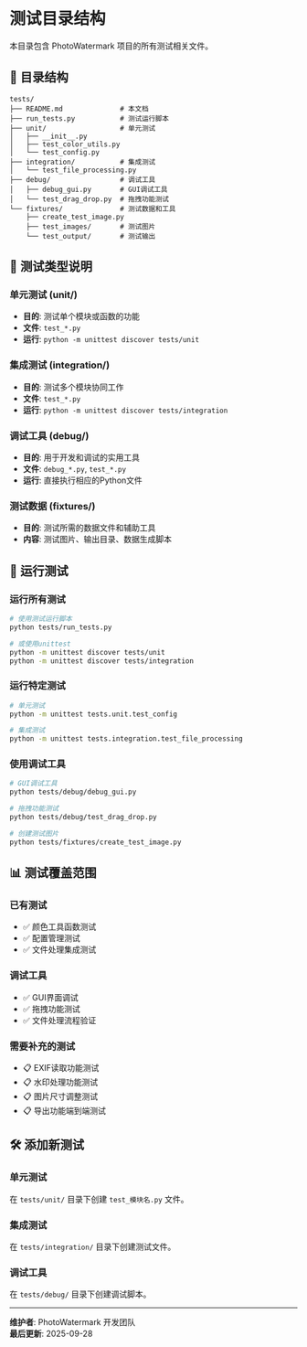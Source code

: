 # 测试目录结构

本目录包含 PhotoWatermark 项目的所有测试相关文件。

## 📁 目录结构

```
tests/
├── README.md              # 本文档
├── run_tests.py           # 测试运行脚本
├── unit/                  # 单元测试
│   ├── __init__.py
│   ├── test_color_utils.py
│   └── test_config.py
├── integration/           # 集成测试
│   └── test_file_processing.py
├── debug/                 # 调试工具
│   ├── debug_gui.py       # GUI调试工具
│   └── test_drag_drop.py  # 拖拽功能测试
└── fixtures/              # 测试数据和工具
    ├── create_test_image.py
    ├── test_images/       # 测试图片
    └── test_output/       # 测试输出
```

## 🧪 测试类型说明

### 单元测试 (unit/)
- **目的**: 测试单个模块或函数的功能
- **文件**: `test_*.py`
- **运行**: `python -m unittest discover tests/unit`

### 集成测试 (integration/)
- **目的**: 测试多个模块协同工作
- **文件**: `test_*.py`
- **运行**: `python -m unittest discover tests/integration`

### 调试工具 (debug/)
- **目的**: 用于开发和调试的实用工具
- **文件**: `debug_*.py`, `test_*.py`
- **运行**: 直接执行相应的Python文件

### 测试数据 (fixtures/)
- **目的**: 测试所需的数据文件和辅助工具
- **内容**: 测试图片、输出目录、数据生成脚本

## 🚀 运行测试

### 运行所有测试
```bash
# 使用测试运行脚本
python tests/run_tests.py

# 或使用unittest
python -m unittest discover tests/unit
python -m unittest discover tests/integration
```

### 运行特定测试
```bash
# 单元测试
python -m unittest tests.unit.test_config

# 集成测试
python -m unittest tests.integration.test_file_processing
```

### 使用调试工具
```bash
# GUI调试工具
python tests/debug/debug_gui.py

# 拖拽功能测试
python tests/debug/test_drag_drop.py

# 创建测试图片
python tests/fixtures/create_test_image.py
```

## 📊 测试覆盖范围

### 已有测试
- ✅ 颜色工具函数测试
- ✅ 配置管理测试
- ✅ 文件处理集成测试

### 调试工具
- ✅ GUI界面调试
- ✅ 拖拽功能测试
- ✅ 文件处理流程验证

### 需要补充的测试
- 📋 EXIF读取功能测试
- 📋 水印处理功能测试
- 📋 图片尺寸调整测试
- 📋 导出功能端到端测试

## 🛠️ 添加新测试

### 单元测试
在 `tests/unit/` 目录下创建 `test_模块名.py` 文件。

### 集成测试
在 `tests/integration/` 目录下创建测试文件。

### 调试工具
在 `tests/debug/` 目录下创建调试脚本。

---

**维护者**: PhotoWatermark 开发团队  
**最后更新**: 2025-09-28

